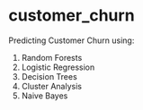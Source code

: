 # customer_churn
Predicting Customer Churn using:

1. Random Forests
2. Logistic Regression
3. Decision Trees
4. Cluster Analysis
5. Naive Bayes
